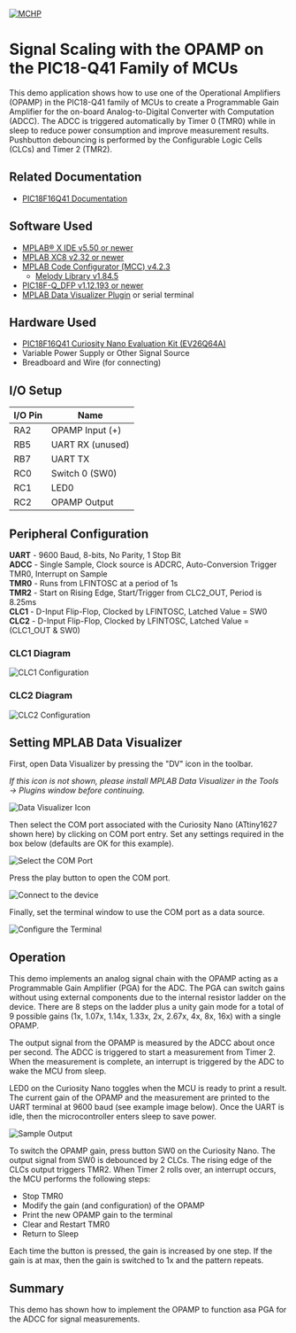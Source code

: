 <!-- Please do not change this logo with link -->

[![MCHP](images/microchip.png)](https://www.microchip.com)

# Signal Scaling with the OPAMP on the PIC18-Q41 Family of MCUs

This demo application shows how to use one of the Operational Amplifiers (OPAMP) in the PIC18-Q41 family of MCUs to create a Programmable Gain Amplifier for the on-board Analog-to-Digital Converter with Computation (ADCC). The ADCC is triggered automatically by Timer 0 (TMR0) while in sleep to reduce power consumption and improve measurement results. Pushbutton debouncing is performed by the Configurable Logic Cells (CLCs) and Timer 2 (TMR2).

## Related Documentation

- [PIC18F16Q41 Documentation](https://www.microchip.com/en-us/product/PIC18F16Q41?utm_source=GitHub&utm_medium=TextLink&utm_campaign=MCU8_MMTCha_pic18q41&utm_content=pic18f1q41-analog-demo-mplab-mcc-github)

## Software Used

- [MPLAB® X IDE v5.50 or newer](https://www.microchip.com/en-us/development-tools-tools-and-software/mplab-x-ide?utm_source=GitHub&utm_medium=TextLink&utm_campaign=MCU8_MMTCha_pic18q41&utm_content=pic18f1q41-analog-demo-mplab-mcc-github)
- [MPLAB XC8 v2.32 or newer](https://www.microchip.com/en-us/development-tools-tools-and-software/mplab-xc-compilers?utm_source=GitHub&utm_medium=TextLink&utm_campaign=MCU8_MMTCha_pic18q41&utm_content=pic18f1q41-analog-demo-mplab-mcc-github)
- [MPLAB Code Configurator (MCC) v4.2.3](https://www.microchip.com/en-us/development-tools-tools-and-software/embedded-software-center/mplab-code-configurator?utm_source=GitHub&utm_medium=TextLink&utm_campaign=MCU8_MMTCha_pic18q41&utm_content=pic18f1q41-analog-demo-mplab-mcc-github)
  - [Melody Library v1.84.5](https://www.microchip.com/en-us/development-tools-tools-and-software/embedded-software-center/mplab-code-configurator?utm_source=GitHub&utm_medium=TextLink&utm_campaign=MCU8_MMTCha_pic18q41&utm_content=pic18f1q41-analog-demo-mplab-mcc-github)
- [PIC18F-Q_DFP v1.12.193 or newer](https://packs.download.microchip.com/)
- [MPLAB Data Visualizer Plugin](https://www.microchip.com/en-us/development-tools-tools-and-software/embedded-software-center/mplab-data-visualizer?utm_source=GitHub&utm_medium=TextLink&utm_campaign=MCU8_MMTCha_pic18q41&utm_content=pic18f1q41-analog-demo-mplab-mcc-github) or serial terminal

## Hardware Used

- [PIC18F16Q41 Curiosity Nano Evaluation Kit (EV26Q64A)](https://www.microchip.com/en-us/development-tool/EV26Q64A?utm_source=GitHub&utm_medium=TextLink&utm_campaign=MCU8_MMTCha_pic18q41&utm_content=pic18f1q41-analog-demo-mplab-mcc-github)
- Variable Power Supply or Other Signal Source
- Breadboard and Wire (for connecting)

## I/O Setup

| I/O Pin | Name
| ------  | ----
| RA2 | OPAMP Input (+)
| RB5 | UART RX (unused)
| RB7 | UART TX
| RC0 | Switch 0 (SW0)
| RC1 | LED0
| RC2 | OPAMP Output

## Peripheral Configuration

**UART** - 9600 Baud, 8-bits, No Parity, 1 Stop Bit  
**ADCC** - Single Sample, Clock source is ADCRC, Auto-Conversion Trigger TMR0, Interrupt on Sample  
**TMR0** - Runs from LFINTOSC at a period of 1s  
**TMR2** - Start on Rising Edge, Start/Trigger from CLC2_OUT, Period is 8.25ms     
**CLC1** - D-Input Flip-Flop, Clocked by LFINTOSC, Latched Value = SW0   
**CLC2** - D-Input Flip-Flop, Clocked by LFINTOSC, Latched Value = (CLC1_OUT & SW0)  

### CLC1 Diagram

![CLC1 Configuration](./images/clc1.png)

### CLC2 Diagram

![CLC2 Configuration](./images/clc2.png)

## Setting MPLAB Data Visualizer

First, open Data Visualizer by pressing the "DV" icon in the toolbar.

*If this icon is not shown, please install MPLAB Data Visualizer in the Tools &rarr; Plugins window before continuing.*

![Data Visualizer Icon](./images/DVsetup1.PNG)

Then select the COM port associated with the Curiosity Nano (ATtiny1627 shown here) by clicking on COM port entry. Set any settings required in the box below (defaults are OK for this example).

![Select the COM Port](./images/DVsetup2.PNG)

Press the play button to open the COM port.

![Connect to the device](./images/DVsetup3.PNG)

Finally, set the terminal window to use the COM port as a data source.

![Configure the Terminal](./images/DVsetup4.PNG)

## Operation

This demo implements an analog signal chain with the OPAMP acting as a Programmable Gain Amplifier (PGA) for the ADC. The PGA can switch gains without using external components due to the internal resistor ladder on the device. There are 8 steps on the ladder plus a unity gain mode for a total of 9 possible gains (1x, 1.07x, 1.14x, 1.33x, 2x, 2.67x, 4x, 8x, 16x) with a single OPAMP.

The output signal from the OPAMP is measured by the ADCC about once per second. The ADCC is triggered to start a measurement from Timer 2. When the measurement is complete, an interrupt is triggered by the ADC to wake the MCU from sleep.

LED0 on the Curiosity Nano toggles when the MCU is ready to print a result. The current gain of the OPAMP and the measurement are printed to the UART terminal at 9600 baud (see example image below). Once the UART is idle, then the microcontroller enters sleep to save power.

![Sample Output](./images/sampleOutput.PNG)

To switch the OPAMP gain, press button SW0 on the Curiosity Nano. The output signal from SW0 is debounced by 2 CLCs. The rising edge of the CLCs output triggers TMR2. When Timer 2 rolls over, an interrupt occurs, the MCU performs the following steps:

- Stop TMR0
- Modify the gain (and configuration) of the OPAMP
- Print the new OPAMP gain to the terminal
- Clear and Restart TMR0
- Return to Sleep

Each time the button is pressed, the gain is increased by one step. If the gain is at max, then the gain is switched to 1x and the pattern repeats.

## Summary
This demo has shown how to implement the OPAMP to function asa PGA for the ADCC for signal measurements.

